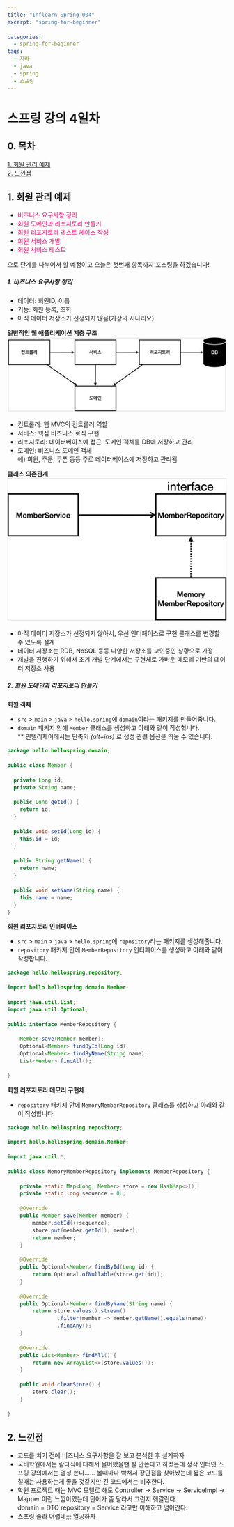 ```yaml
---
title: "Inflearn Spring 004"
excerpt: "spring-for-beginner"

categories:
  - spring-for-beginner
tags:
  - 자바
  - java
  - spring
  - 스프링
---
```


# 스프링 강의 4일차

## 0. 목차

[1. 회원 관리 예제](#1-회원-관리-예제)  
[2. 느낀점](#2-느낀점)

## 1. 회원 관리 예제
- <span style="color:#FF0066">비즈니스 요구사항 정리</span>
- <span style="color:#FF0066">회원 도메인과 리포지토리 만들기</span>
- <span style="color:#FF0066">회원 리포지토리 테스트 케이스 작성</span>
- <span style="color:#FF0066">회원 서비스 개발</span>
- <span style="color:#FF0066">회원 서비스 테스트</span>

으로 단계를 나누어서 할 예정이고 오늘은 첫번째 항목까지 포스팅을 하겠습니다!

##### 1. 비즈니스 요구사항 정리
- 데이터: 회원ID, 이름
- 기능: 회원 등록, 조회
- 아직 데이터 저장소가 선정되지 않음(가상의 시나리오)

__일반적인 웹 애플리케이션 계층 구조__
<img src="/assets/images/2021-12-04_01.JPG">
- 컨트롤러: 웹 MVC의 컨트롤러 역할
- 서비스: 핵심 비즈니스 로직 구현
- 리포지토리: 데이터베이스에 접근, 도메인 객체를 DB에 저장하고 관리
- 도메인: 비즈니스 도메인 객체  
  예) 회원, 주문, 쿠폰 등등 주로 데이터베이스에 저장하고 관리됨

__클래스 의존관계__
<img src="/assets/images/2021-12-04_02.JPG">
- 아직 데이터 저장소가 선정되지 않아서, 우선 인터페이스로 구현 클래스를 변경할 수 있도록 설계
- 데이터 저장소는 RDB, NoSQL 등등 다양한 저장소를 고민중인 상황으로 가정
- 개발을 진행하기 위해서 초기 개발 단계에서는 구현체로 가벼운 메모리 기반의 데이터 저장소 사용

##### 2. 회원 도메인과 리포지토리 만들기
__회원 객체__  
- `src` > `main` > `java` > `hello.spring`에 `domain`이라는 패키지를 만들어줍니다.
- `domain` 패키지 안에 `Member` 클래스를 생성하고 아래와 같이 작성합니다.  
  ** 인텔리제이에서는 단축키 _(alt+ins)_ 로 생성 관련 옵션을 띄울 수 있습니다.

```java
package hello.hellospring.domain;

public class Member {

  private Long id;
  private String name;

  public Long getId() {
    return id;
  }

  public void setId(Long id) {
    this.id = id;
  }

  public String getName() {
    return name;
  }

  public void setName(String name) {
    this.name = name;
  }
}
```

__회원 리포지토리 인터페이스__
- `src` > `main` > `java` > `hello.spring`에 `repository`라는 패키지를 생성해줍니다.
- `repository` 패키지 안에 `MemberRepository` 인터페이스를 생성하고 아래와 같이 작성합니다.

```java
package hello.hellospring.repository;

import hello.hellospring.domain.Member;

import java.util.List;
import java.util.Optional;

public interface MemberRepository {

    Member save(Member member);
    Optional<Member> findById(Long id);
    Optional<Member> findByName(String name);
    List<Member> findAll();

}
```

__회원 리포지토리 메모리 구현체__
- `repository` 패키지 안에 `MemoryMemberRepository` 클래스를 생성하고 아래와 같이 작성합니다.

```java
package hello.hellospring.repository;

import hello.hellospring.domain.Member;

import java.util.*;

public class MemoryMemberRepository implements MemberRepository {

    private static Map<Long, Member> store = new HashMap<>();
    private static long sequence = 0L;

    @Override
    public Member save(Member member) {
        member.setId(++sequence);
        store.put(member.getId(), member);
        return member;
    }

    @Override
    public Optional<Member> findById(Long id) {
        return Optional.ofNullable(store.get(id));
    }

    @Override
    public Optional<Member> findByName(String name) {
        return store.values().stream()
                .filter(member -> member.getName().equals(name))
                .findAny();
    }

    @Override
    public List<Member> findAll() {
        return new ArrayList<>(store.values());
    }

    public void clearStore() {
        store.clear();
    }

}
```

## 2. 느낀점
- 코드를 치기 전에 비즈니스 요구사항을 잘 보고 분석한 후 설계하자
- 국비학원에서는 람다식에 대해서 물어봤을땐 잘 안쓴다고 하셨는데 정작 인터넷 스프링 강의에서는 엄청 쓴다...... 볼때마다 빡쳐서 장단점을 찾아봤는데 짧은 코드를 칠때는 사용하는게 좋을 것같지만 긴 코드에서는 비추한다.
- 학원 프로젝트 때는 MVC 모델로 해도 Controller -> Service -> ServiceImpl -> Mapper 이런 느낌이였는데 단어가 좀 달라서 그런지 헷갈린다.  
  domain = DTO
  repository = Service 라고만 이해하고 넘어간다.
- 스프링 졸라 어렵네;;; 열공하자

